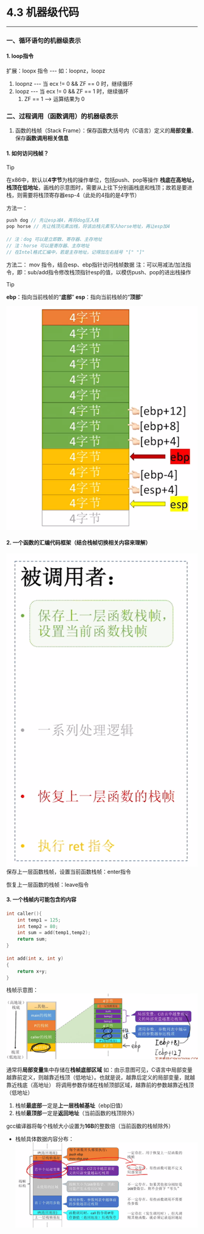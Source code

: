 # 4.3 机器级代码

---

### 一、循环语句的机器级表示

#### 1. loop指令

扩展：loopx 指令 --- 如：loopnz，loopz
1. loopnz --- 当 ecx != 0 && ZF == 0 时，继续循环
2. loopz --- 当 ecx != 0 && ZF == 1 时，继续循环
	1. ZF == 1 --> 运算结果为 0
### 二、过程调用（函数调用）的机器级表示

1. 函数的栈帧（Stack Frame）：保存函数大括号内（C语言）定义的**局部变量**、保存**函数调用相关信息**

#### 1. 如何访问栈帧？

>[!tip]
>在x86中，默认以**4字节**为栈的操作单位，包括push、pop等操作
>**栈底在高地址，栈顶在低地址**，画栈的示意图时，需要从上往下分别画栈底和栈顶；故若是要进栈，则需要将栈顶寄存器esp-4（此处的4指的是4字节）

方法一：
```C
push dog // 先让esp减4，再将dog压入栈
pop horse // 先让栈顶元素出栈，将该出栈元素写入horse地址，再让esp加4

// 注：dog 可以是立即数、寄存器、主存地址
// 注：horse 可以是寄存器、主存地址
// 在Intel格式汇编中，若是主存地址，记得加左右括号 "[" "]"
```

方法二：
	mov 指令，结合esp、ebp指针访问栈帧数据
		注：可以用减法/加法指令，即：sub/add指令修改栈顶指针esp的值，以模仿push、pop的进出栈操作
>[!tip]
>**ebp**：指向当前栈帧的“**底部**”
>**esp**：指向当前栈帧的“**顶部**”

![](assets/Pasted%20image%2020250727140905.png)

#### 2. 一个函数的汇编代码框架（结合栈帧切换相关内容来理解） 

![](assets/Pasted%20image%2020250727142018.png)
保存上一层函数栈帧，设置当前函数栈帧：enter指令

恢复上一层函数的栈帧：leave指令

#### 3. 一个栈帧内可能包含的内容

```C
int caller(){
	int temp1 = 125;
	int temp2 = 80;
	int sum = add(temp1,temp2);
	return sum;
}

int add(int x, int y)
{
	return x+y;
}
```
栈帧示意图：![](assets/Pasted%20image%2020250727143206.png)

通常将**局部变量**集中存储在**栈帧底部区域**
	如：由示意图可见，C语言中局部变量越靠前定义，则越靠近栈顶（低地址）。也就是说，越靠后定义的局部变量，就越靠近栈底（高地址）
将调用参数存储在栈帧顶部区域，越靠前的参数越靠近栈顶（低地址）

1. 栈帧**最底部**一定是**上一层栈帧基址**（ebp旧值）
2. 栈帧**最顶部**一定是**返回地址**（当前函数的栈顶除外）

gcc编译器将每个栈帧大小设置为**16B**的整数倍（当前函数的栈帧除外）

- 栈帧具体数据内容分布：![](assets/Pasted%20image%2020250727143442.png)

